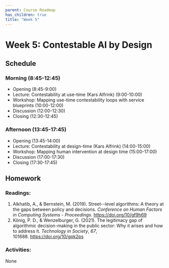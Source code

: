 ```yaml
---
parent: Course Roadmap
has_children: true
title: "Week 5"
---
```


# Week 5: Contestable AI by Design

## Schedule

### Morning (8:45-12:45)
- Opening (8:45-9:00)
- Lecture: Contestability at use-time (Kars Alfrink) (9:00-10:00)
- Workshop: Mapping use-time contestability loops with service blueprints (10:00-12:00)
- Discussion (12:00-12:30)
- Closing (12:30-12:45)

### Afternoon (13:45-17:45)
- Opening (13:45-14:00)
- Lecture: Contestability at design-time (Kars Alfrink) (14:00-15:00)
- Workshop: Mapping human intervention at design time (15:00-17:00)
- Discussion (17:00-17:30)
- Closing (17:30-17:45)

## Homework

### Readings: 
1. Alkhatib, A., & Bernstein, M. (2019). Street--level algorithms: A theory at the gaps between policy and decisions. *Conference on Human Factors in Computing Systems - Proceedings*. <https://doi.org/10/gf9h69>
2. König, P. D., & Wenzelburger, G. (2021). The legitimacy gap of algorithmic decision-making in the public sector: Why it arises and how to address it. *Technology in Society*, *67*, 101688. <https://doi.org/10/gpk2ps>

### Activities: 
None
